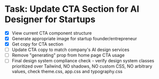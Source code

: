 # Task: Update CTA Section for AI Designer for Startups

- [x] View current CTA component structure
- [x] Generate appropriate image for startup founder/entrepreneur
- [x] Get copy for CTA section
- [ ] Update CTA copy to match company's AI design services
- [ ] Remove "generating" prop from home page CTA usage
- [ ] Final design system compliance check - verify design system classes prioritized over Tailwind, NO shadows, NO custom CSS, NO arbitrary values, check theme.css, app.css and typography.css